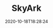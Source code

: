 ---
date: '2020-10-18T18:28:24'
draft: false
metadata:
  description: SkyArk helps to discover, assess and secure the most privileged entities
    in Azure and AWS
  homepage: ''
  name: SkyArk
  owner:
    github_url: https://github.com/cyberark
    login: cyberark
    name: CyberArk
    url: https://www.cyberark.com
  url: https://github.com/cyberark/SkyArk
tags:
- aws
- azure
title: SkyArk
type: tool
---